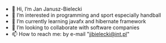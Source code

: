- 👋 Hi, I’m Jan Janusz-Bielecki
- 👀 I’m interested in programming and sport especially handball
- 🌱 I’m currently learning javafx and hibernate framework
- 💞️ I’m looking to collaborate with software companies
- 📫 How to reach me: by e-mail "jjbielecki@int.pl" 

<!---
jjbielecki/jjbielecki is a ✨ special ✨ repository because its `README.md` (this file) appears on your GitHub profile.
You can click the Preview link to take a look at your changes.
--->
